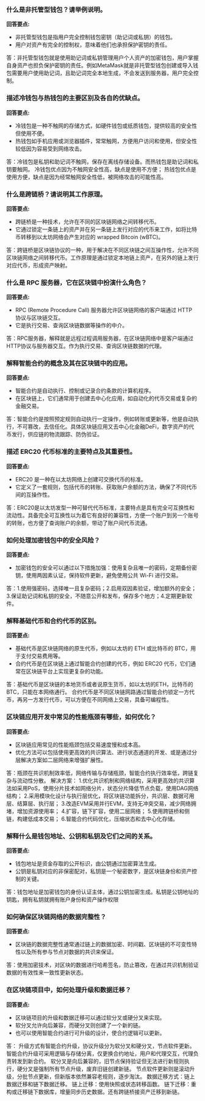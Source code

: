 ### 什么是非托管型钱包？请举例说明。

**回答要点:**

- 非托管型钱包是指用户完全控制钱包密钥（助记词或私钥）的钱包。
- 用户对资产有完全的控制权，意味着他们也承担保护密钥的责任。

答：非托管型钱包就是使用助记词或私钥管理用户个人资产的加密钱包，用户掌握自身资产也担负保护密钥的责任。例如MetaMask就是非托管型钱包创建或导入钱包需要用户使用助记词，且助记词完全本地生成，不会发送到服务器，用户完全控制。

### 描述冷钱包与热钱包的主要区别及各自的优缺点。

**回答要点:**

- 冷钱包是一种不触网的存储方式，如硬件钱包或纸质钱包，提供较高的安全性但使用不便。
- 热钱包如手机应用或浏览器插件，常常触网，方便用户访问和使用，但安全性较低因为容易受到网络攻击。

答：冷钱包是私钥和助记词不触网，保存在离线存储设备。而热钱包是助记词和私钥要触网。
冷钱包优点因为不触网安全性高，缺点是使用不方便；
热钱包优点是使用方便，缺点是因为经常触网安全性低，被网络攻击的可能性高。

### 什么是跨链桥？请说明其工作原理。

**回答要点:**

- 跨链桥是一种技术，允许在不同的区块链网络之间转移代币。
- 它通过锁定一条链上的资产并在另一条链上发行对应的代币来工作，如将比特币转移到以太坊网络会产生对应的 wrapped Bitcoin (wBTC)。

答：跨链桥是区块链协议的一种，用于解决在不同区块链之间互操作性，允许不同区块链网络之间转移代币。工作原理是通过锁定本地链上资产，在另外的链上发行对应代币，形成资产映射。

### 什么是 RPC 服务器，它在区块链中扮演什么角色？

**回答要点:**

- RPC (Remote Procedure Call) 服务器允许区块链网络的客户端通过 HTTP 协议与区块链交互。
- 它是执行交易、查询区块链数据等操作的中介。

答：RPC服务器，解释就是远程过程调用服务器，在区块链网络中是客户端通过HTTP协议与服务器交互。作为执行交易、查询区块链数据的代理。

### 解释智能合约的概念及其在区块链中的应用。

**回答要点:**

- 智能合约是自动执行、控制或记录合约条款的计算机程序。
- 在区块链上，它们通常用于创建去中心化应用，如自动化的代币交易或复杂的金融交易。

答：智能合约是按照预定规则自动执行一定操作，例如转账或更新等，他是自动执行，不可篡改，去信任化。具体区块链应用又去中心化金融DeFi，数字资产的代币发行，供应链的物流跟踪、防伪验证。

### 描述 ERC20 代币标准的主要特点及其重要性。

**回答要点:**

- ERC20 是一种在以太坊网络上创建可交换代币的标准。
- 它定义了一套规则，包括代币的转账、获取账户余额的方法，确保了不同代币间的互操作性。

答：ERC20是以太坊发型一种可替代代币标准，主要特点是具有完全可互换性和流动性。具备完全可互换性以为着它有良好的兼容性，方便一个账户到另一个账号的转账，也方便了查询账户的余额，带动了账户间代币流通。

### 如何处理加密钱包中的安全风险？

**回答要点:**

- 加密钱包的安全可以通过以下措施加强：使用复杂且唯一的密码，定期备份密钥，使用两因素认证，保持软件更新，避免使用公共 Wi-Fi 进行交易。

答：1.使用强密码，选择唯一且复杂密码；2.启用双因素验证，增加额外的安全；3.保证助记词和私钥的安全，不随意公开和发布，保存多个地方；4.定期更新软件。

### 解释基础代币和合约代币的区别。

**回答要点:**

- 基础代币是区块链网络的原生代币，例如以太坊的 ETH 或比特币的 BTC，用于支付交易费用等。
- 合约代币是在区块链上通过智能合约创建的代币，例如 ERC20 代币，它们通常在区块链平台上实现更复杂的功能。

答：基础代币是区块链的本地货币或者说原生货币，如以太坊的ETH，比特币的BTC，只能在本网络通行。
合约代币是不同区块链网路通过智能合约锁定一方代币，再另一方发行代币，可以方便在不同网络上交易，具备可编程性。

### 区块链应用开发中常见的性能瓶颈有哪些，如何优化？

**回答要点:**

- 区块链应用常见的性能瓶颈包括交易速度慢和成本高。
- 优化方法可以包括使用更高效的共识算法、进行状态通道的开发、或是通过分层解决方案如二层网络来增强扩展性。

答：瓶颈在共识机制效率低，网络传输与存储瓶颈，智能合约执行效率低，跨链复杂与流动性分散。
解决方案：
1.优化共识机制和网络结构，采用更高效的共识算法如采用PoS，使用分片技术如网络分片，状态分片降低节点负载，使用DAG网络结构；
2.采用模块化设计与执行层优化，将区块链功能拆分，共识层、数据可用层、结算层、执行层；
3.改造EVM采用并行EVM，支持无冲突交易，减少网络拥堵，增加资源使用率；
4.扩容，链下扩容，使用二层网络；
5.使用跨链桥和侧链，构建低成本交易；
6.智能合约代码优化，压缩状态和去中心化存储。

### 解释什么是钱包地址、公钥和私钥及它们之间的关系。

**回答要点:**

- 钱包地址是资金存取的公开标识，由公钥通过加密算法生成。
- 公钥是私钥对应的非保密配对，私钥是一个秘密数字，是区块链身份和资产控制的关键。

答：钱包地址是加密钱包的身份认证主体，通过公钥加密生成。私钥是公钥地址的钥匙，拥有私钥就拥有账户身份和资产操作权限

### 如何确保区块链网络的数据完整性？

**回答要点:**

- 区块链的数据完整性通常通过链上的数据加密、时间戳、区块链的不可变性特性以及所有参与节点对数据的共识来保证。

答：使用加密技术，对区块的数据进行哈希签名，防止篡改，在通过共识机制验证数据的有效性来一致性更新状态。

### 在区块链项目中，如何处理升级和数据迁移？

**回答要点:**

- 区块链项目的升级和数据迁移可以通过软分叉或硬分叉来实现。
- 软分叉允许向后兼容，而硬分叉则创建了一个新的链。
- 也可以使用智能合约进行可升级的设计，使合约逻辑可以更新。

答：
升级方式有智能合约升级，协议升级分为软分叉和硬分叉，节点软件更新。
智能合约升级可采用逻辑与存储分离，仅更换合约地址，用户和代理交互，代理负责转发到新合约。
软分叉是向后兼容的，旧节点保持验证但无法进行新规则执行，硬分叉是强制所有节点升级，废弃旧链创建新链。
节点软件更新则是滚动升级，分批节点更新，但新版本依然兼容老规则，逐步淘汰。
数据迁移方式：链上数据迁移和链下数据迁移。
链上迁移：使用快照或状态转移函数。
链下迁移：重构或迁移链下数据库，增量同步历史数据。还有跨链桥接资产迁移到新链。
